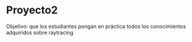 # Proyecto2
Objetivo: que los estudiantes pongan en práctica todos los conocimientos adquiridos sobre raytracing
